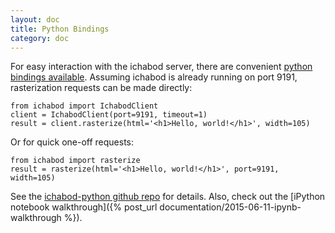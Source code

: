 ```yaml
---
layout: doc
title: Python Bindings
category: doc
---
```


For easy interaction with the ichabod server, there are convenient
[python bindings
available](http://github.com/monetate/ichabod-python). Assuming
ichabod is already running on port 9191, rasterization requests can be
made directly:

    from ichabod import IchabodClient
    client = IchabodClient(port=9191, timeout=1)
    result = client.rasterize(html='<h1>Hello, world!</h1>', width=105)

Or for quick one-off requests:

    from ichabod import rasterize
    result = rasterize(html='<h1>Hello, world!</h1>', port=9191, width=105)

See the [ichabod-python github
repo](http://github.com/monetate/ichabod-python) for details. Also,
check out the [iPython notebook walkthrough]({% post_url documentation/2015-06-11-ipynb-walkthrough %}).
